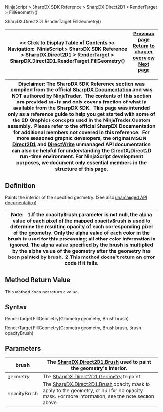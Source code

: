﻿
NinjaScript > SharpDX SDK Reference > SharpDX.Direct2D1 > RenderTarget > FillGeometry()

SharpDX.Direct2D1.RenderTarget.FillGeometry()

| << [Click to Display Table of Contents](sharpdx_direct2d1_rendertarget_fillgeometry.md) >> **Navigation:**     [NinjaScript](ninjascript.md) > [SharpDX SDK Reference](sharpdx_sdk_reference.md) > [SharpDX.Direct2D1](sharpdx_direct2d1.md) > [RenderTarget](sharpdx_direct2d1_rendertarget.md) > SharpDX.Direct2D1.RenderTarget.FillGeometry() | [Previous page](sharpdx_direct2d1_rendertarget_fillellipse.md) [Return to chapter overview](sharpdx_direct2d1_rendertarget.md) [Next page](sharpdx_direct2d1_rendertarget_fillrectangle.md) |
| --- | --- |

| Disclaimer: The [SharpDX SDK Reference](sharpdx_sdk_reference.md) section was compiled from the official [SharpDX Documentation](http://sharpdx.org/) and was NOT authored by NinjaTrader.  The contents of this section are provided as-is and only cover a fraction of what is available from the SharpDX SDK.  This page was intended only as a reference guide to help you get started with some of the 2D Graphics concepts used in the NinjaTrader.Custom assembly.  Please refer to the official SharpDX Documentation for additional members not covered in this reference.  For more seasoned graphic developers, the original MSDN [Direct2D1](https://msdn.microsoft.com/en-us/library/windows/desktop/dd370990.aspx) and [DirectWrite](https://msdn.microsoft.com/en-us/library/windows/desktop/dd368038.aspx) unmanaged API documentation can also be helpful for understanding the DirectX/Direct2D run-time environment. For NinjaScript development purposes, we document only essential members in the structure of this page. |
| --- |

## Definition
Paints the interior of the specified geometry.
(See also [unamanged API documentation](http://msdn.microsoft.com/en-us/library/dd371933.aspx))
 

| Note:   1.If the opacityBrush parameter is not null, the alpha value of each pixel of the mapped opacityBrush is used to determine the resulting opacity of each corresponding pixel of the geometry. Only the alpha value of each color in the brush is used for this processing; all other color information is ignored. The alpha value specified by the brush is multiplied by the alpha value of the geometry after the geometry has been painted by brush.  2.This method doesn't return an error code if it fails. |
| --- |

## Method Return Value
This method does not return a value.
 
## Syntax
RenderTarget.FillGeometry(Geometry geometry, Brush brush)  

RenderTarget.FillGeometry(Geometry geometry, Brush brush, Brush opacityBrush)
## Parameters

| brush | The [SharpDX.Direct2D1.Brush](sharpdx_direct2d1_brush.md) used to paint the geometry's interior. |
| --- | --- |
| geometry | The [SharpDX.Direct2D1.Geometry](sharpdx_direct2d1_pathgeometry.md) to paint. |
| opacityBrush | The [SharpDX.Direct2D1.Brush](sharpdx_direct2d1_brush.md) opacity mask to apply to the geometry, or null for no opacity mask. For more information, see the note section above |
